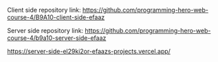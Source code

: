 Client side repository link: https://github.com/programming-hero-web-course-4/B9A10-client-side-efaaz

Server side repository link: https://github.com/programming-hero-web-course-4/b9a10-server-side-efaaz

https://server-side-el29ki2or-efaazs-projects.vercel.app/